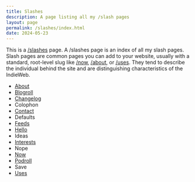 ```yaml
---
title: Slashes
description: A page listing all my /slash pages
layout: page
permalink: /slashes/index.html
date: 2024-05-23
---
```


This is a [/slashes](https://slashpages.net/) page. A /slashes page is an index of all my slash pages. Slash pages are common pages you can add to your website, usually with a standard, root-level slug like [/now](/now/), [/about](/about/), or [/uses](/uses). They tend to describe the individual behind the site and are distinguishing characteristics of the IndieWeb.

- [About](/about/)
- [Blogroll](/links#blogroll)
- [Changelog](/changes/)
- Colophon
- [Contact](/contact/)
- Defaults
- [Feeds](/feeds/)
- [Hello](/hello/)
- Ideas
- [Interests](/interests/)
- Nope
- [Now](/now/)
- [Podroll](/links/#podcasts)
- Save
- [Uses](/uses/)